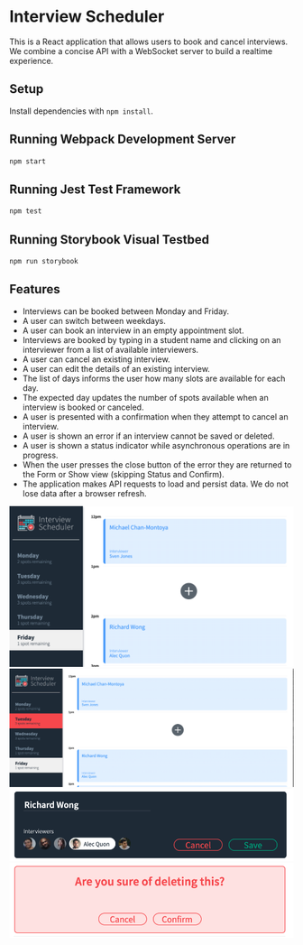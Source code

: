 # Interview Scheduler
This is a React application that allows users to book and cancel interviews. We combine a concise API with a WebSocket server to build a realtime experience.


## Setup

Install dependencies with `npm install`.

## Running Webpack Development Server

```sh
npm start
```

## Running Jest Test Framework

```sh
npm test
```

## Running Storybook Visual Testbed

```sh
npm run storybook
```

## Features

* Interviews can be booked between Monday and Friday.
* A user can switch between weekdays.
* A user can book an interview in an empty appointment slot.
* Interviews are booked by typing in a student name and clicking on an interviewer from a list of available interviewers.
* A user can cancel an existing interview.
* A user can edit the details of an existing interview.
* The list of days informs the user how many slots are available for each day.
* The expected day updates the number of spots available when an interview is booked or canceled.
* A user is presented with a confirmation when they attempt to cancel an interview.
* A user is shown an error if an interview cannot be saved or deleted.
* A user is shown a status indicator while asynchronous operations are in progress.
* When the user presses the close button of the error they are returned to the Form or Show view (skipping Status and Confirm).
* The application makes API requests to load and persist data. We do not lose data after a browser refresh.

!["Main View 1"](https://github.com/Arvind82chd/InterviewScheduler/blob/master/docs/View-1.png?raw=true)
!["Main View 2"](https://github.com/Arvind82chd/InterviewScheduler/blob/master/docs/View-2.png?raw=true)
!["Form"](https://github.com/Arvind82chd/InterviewScheduler/blob/master/docs/Form.png?raw=true)
!["Confirm"](https://github.com/Arvind82chd/InterviewScheduler/blob/master/docs/Confirm.png?raw=true)